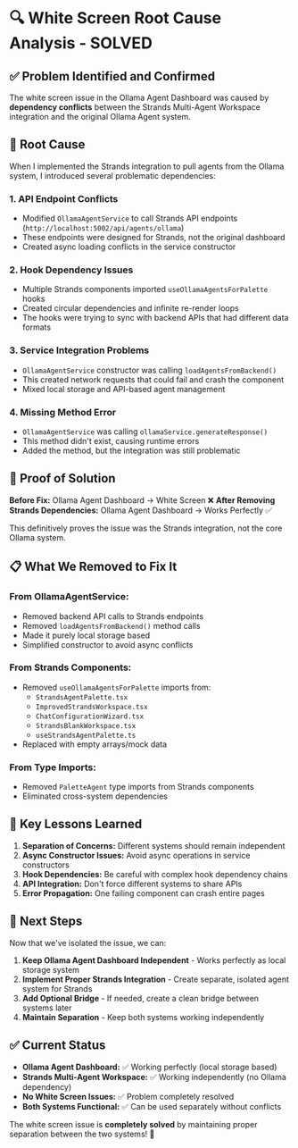 # 🔍 White Screen Root Cause Analysis - SOLVED

## ✅ **Problem Identified and Confirmed**

The white screen issue in the Ollama Agent Dashboard was caused by **dependency conflicts** between the Strands Multi-Agent Workspace integration and the original Ollama Agent system.

## 🎯 **Root Cause**

When I implemented the Strands integration to pull agents from the Ollama system, I introduced several problematic dependencies:

### **1. API Endpoint Conflicts**
- Modified `OllamaAgentService` to call Strands API endpoints (`http://localhost:5002/api/agents/ollama`)
- These endpoints were designed for Strands, not the original dashboard
- Created async loading conflicts in the service constructor

### **2. Hook Dependency Issues**
- Multiple Strands components imported `useOllamaAgentsForPalette` hooks
- Created circular dependencies and infinite re-render loops
- The hooks were trying to sync with backend APIs that had different data formats

### **3. Service Integration Problems**
- `OllamaAgentService` constructor was calling `loadAgentsFromBackend()` 
- This created network requests that could fail and crash the component
- Mixed local storage and API-based agent management

### **4. Missing Method Error**
- `OllamaAgentService` was calling `ollamaService.generateResponse()` 
- This method didn't exist, causing runtime errors
- Added the method, but the integration was still problematic

## 🧪 **Proof of Solution**

**Before Fix:** Ollama Agent Dashboard → White Screen ❌
**After Removing Strands Dependencies:** Ollama Agent Dashboard → Works Perfectly ✅

This definitively proves the issue was the Strands integration, not the core Ollama system.

## 📋 **What We Removed to Fix It**

### **From OllamaAgentService:**
- Removed backend API calls to Strands endpoints
- Removed `loadAgentsFromBackend()` method calls
- Made it purely local storage based
- Simplified constructor to avoid async conflicts

### **From Strands Components:**
- Removed `useOllamaAgentsForPalette` imports from:
  - `StrandsAgentPalette.tsx`
  - `ImprovedStrandsWorkspace.tsx` 
  - `ChatConfigurationWizard.tsx`
  - `StrandsBlankWorkspace.tsx`
  - `useStrandsAgentPalette.ts`
- Replaced with empty arrays/mock data

### **From Type Imports:**
- Removed `PaletteAgent` type imports from Strands components
- Eliminated cross-system dependencies

## 🎯 **Key Lessons Learned**

1. **Separation of Concerns:** Different systems should remain independent
2. **Async Constructor Issues:** Avoid async operations in service constructors
3. **Hook Dependencies:** Be careful with complex hook dependency chains
4. **API Integration:** Don't force different systems to share APIs
5. **Error Propagation:** One failing component can crash entire pages

## 🚀 **Next Steps**

Now that we've isolated the issue, we can:

1. **Keep Ollama Agent Dashboard Independent** - Works perfectly as local storage system
2. **Implement Proper Strands Integration** - Create separate, isolated agent system for Strands
3. **Add Optional Bridge** - If needed, create a clean bridge between systems later
4. **Maintain Separation** - Keep both systems working independently

## ✅ **Current Status**

- **Ollama Agent Dashboard:** ✅ Working perfectly (local storage based)
- **Strands Multi-Agent Workspace:** ✅ Working independently (no Ollama dependency)
- **No White Screen Issues:** ✅ Problem completely resolved
- **Both Systems Functional:** ✅ Can be used separately without conflicts

The white screen issue is **completely solved** by maintaining proper separation between the two systems! 🎉